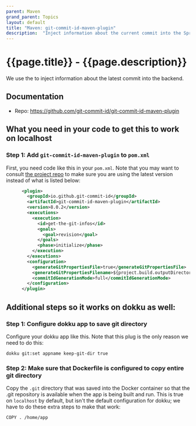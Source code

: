```yaml
---
parent: Maven
grand_parent: Topics
layout: default
title: "Maven: git-commit-id-maven-plugin"
description:  "Inject information about the current commit into the Spring Boot backend"
---
```


# {{page.title}} - {{page.description}}

We use the []() to inject information about the latest commit into the backend.

## Documentation

* Repo: <https://github.com/git-commit-id/git-commit-id-maven-plugin>

## What you need in your code to get this to work on localhost

### Step 1: Add `git-commit-id-maven-plugin` to `pom.xml`

First, you need code like this in your `pom.xml`.  Note that you may want to consult
[the project repo](https://github.com/git-commit-id/git-commit-id-maven-plugin) to make sure
you are using the latest version instead of what is listed below:

```xml
      <plugin>
        <groupId>io.github.git-commit-id</groupId>
        <artifactId>git-commit-id-maven-plugin</artifactId>
        <version>8.0.2</version>
        <executions>
          <execution>
            <id>get-the-git-infos</id>
            <goals>
              <goal>revision</goal>
            </goals>
            <phase>initialize</phase>
          </execution>
        </executions>
        <configuration>
          <generateGitPropertiesFile>true</generateGitPropertiesFile>
          <generateGitPropertiesFilename>${project.build.outputDirectory}/git.properties</generateGitPropertiesFilename>
          <commitIdGenerationMode>full</commitIdGenerationMode>
        </configuration>
      </plugin>
```

## Additional steps so it works on dokku as well:

### Step 1: Configure dokku app to save git directory

Configure your dokku app like this.  Note that this plug is the only reason we need to do this:

```
dokku git:set appname keep-git-dir true
```

### Step 2: Make sure that Dockerfile is configured to copy entire git directory 

Copy the `.git` directory that was saved into the Docker container so that the .git repository is
available when the app is being built and run.   This is true on `localhost` by default, but isn't
the default configuration for dokku; we have to do these extra steps to make that work:

```
COPY . /home/app
```
